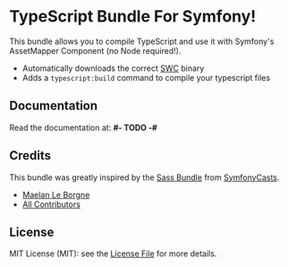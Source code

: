 TypeScript Bundle For Symfony!
=================

This bundle allows you to compile TypeScript and use it with Symfony's AssetMapper Component
(no Node required!).

- Automatically downloads the correct [SWC](https://github.com/swc-project/swc) binary
- Adds a ``typescript:build`` command to compile your typescript files

## Documentation

Read the documentation at: **#- TODO -#**

## Credits
This bundle was greatly inspired by the [Sass Bundle](https://github.com/SymfonyCasts/sass-bundle) from [SymfonyCasts](https://github.com/SymfonyCasts).
- [Maelan Le Borgne](https://github.com/maelanleborgne)
- [All Contributors](../../contributors)

## License

MIT License (MIT): see the [License File](LICENSE) for more details.
